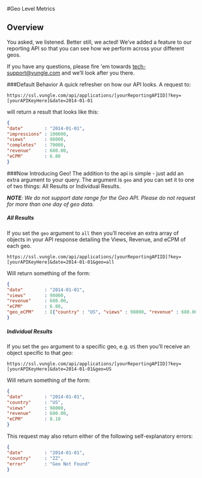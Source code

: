 #Geo Level Metrics
## Overview
You asked, we listened. Better still, we acted! We’ve added a feature to our reporting API so that you can see how we perform across your different geos. 

If you have any questions, please fire 'em towards <a href="mailto:tech-support@vungle.com?Subject=Reporting%20API%20-%20Geo" target="_top">tech-support@vungle.com</a> and we’ll look after you there.

###Default Behavior
A quick refresher on how our API looks. A request to:

`https://ssl.vungle.com/api/applications/[yourReportingAPIID]?key=[yourAPIKeyHere]&date=2014-01-01 `

will return a result that looks like this:
```JSON
{
"date"        : "2014-01-01",
"impressions" : 100000,
"views"       : 98000,
"completes"   : 70000,
"revenue"     : 680.00,
"eCPM"        : 6.80
}
```

###Now Introducing Geo!
The addition to the api is simple - just add an extra argument to your query. The argument is `geo` and you can set it to one of two things: All Results or Individual Results.

_**NOTE**: We do not support date range for the Geo API. Please do not request for more than one day of geo data._ 

##### All Results
If you set the `geo` argument to `all` then you’ll receive an extra array of objects in your API response detailing the Views, Revenue, and eCPM of each geo.

`https://ssl.vungle.com/api/applications/[yourReportingAPIID]?key=[yourAPIKeyHere]&date=2014-01-01&geo=all`

Will return something of the form:
```JSON
{
"date"        : "2014-01-01",
"views"       : 98000,
"revenue"     : 680.00,
"eCPM"        : 6.80,
"geo_eCPM"    : [{"country" : "US", "views" : 98000, "revenue" : 680.00,"eCPM" : 8.10}, {"country" : "TH", "views" : 98000, "revenue" : 680.00, "eCPM" : 5.11}, ...]
}
```
##### Individual Results
If you set the `geo` argument to a specific geo, e.g. `US` then you’ll receive an object specific to that geo:

`https://ssl.vungle.com/api/applications/[yourReportingAPIID]?key=[yourAPIKeyHere]&date=2014-01-01&geo=US`

Will return something of the form:
```JSON
{
"date"        : "2014-01-01",
"country"     : "US",
"views"       : 98000,
"revenue"     : 680.00,
"eCPM"        : 8.10
}
```
This request may also return either of the following self-explanatory errors:
```JSON
{
"date"        : "2014-01-01",
"country"     : "ZZ",
"error"       : "Geo Not Found"
}
```


